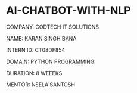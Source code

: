# AI-CHATBOT-WITH-NLP

COMPANY: CODTECH IT SOLUTIONS

NAME: KARAN SINGH BANA

INTERN ID: CT08DF854

DOMAIN: PYTHON PROGRAMMING

DURATION: 8 WEEEKS

MENTOR: NEELA SANTOSH
